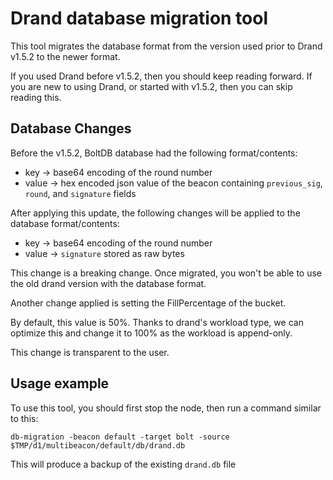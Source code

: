 # Drand database migration tool


This tool migrates the database format from the version used prior to Drand v1.5.2 to the newer format.

If you used Drand before v1.5.2, then you should keep reading forward.
If you are new to using Drand, or started with v1.5.2, then you can skip reading this.

## Database Changes

Before the v1.5.2, BoltDB database had the following format/contents:
- key -> base64 encoding of the round number
- value -> hex encoded json value of the beacon containing `previous_sig`, `round`, and `signature` fields

After applying this update, the following changes will be applied to the database format/contents:
- key -> base64 encoding of the round number
- value -> `signature` stored as raw bytes

This change is a breaking change. Once migrated, you won't be able to use the old drand version with the
database format.

Another change applied is setting the FillPercentage of the bucket.

By default, this value is 50%. Thanks to drand's workload type, we can optimize this and
change it to 100% as the workload is append-only.

This change is transparent to the user.


## Usage example

To use this tool, you should first stop the node, then run a command similar to this:
```shell
db-migration -beacon default -target bolt -source $TMP/d1/multibeacon/default/db/drand.db
```

This will produce a backup of the existing `drand.db` file
